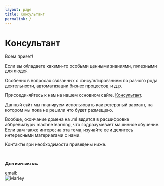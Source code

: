 ```yaml
---
layout: page
title: Консультант
permalink: /
---
```


# Консультант

Всем привет!

Если вы обладаете какими-то особыми ценными знаниями, полезными для людей. 

Особенно в вопросах связанных с консультированием по разного рода деятельности, автоматизации бизнес процессов, и д.р. 

Присоединяйтесь к нам на нашем основном сайте. [Консультант](https://konsultant.org).

Данный сайт мы планируем использовать как резервный вариант, на котором мы пока не решили что будет размещено.

Вообще, окончание домена на .ml видится в расшифровке аббревиатуры machne learning, что подразумевает машинное обучение. Если вам также интересна эта тема, изучайте ее и делитесь интересными материалами с нами.

Контакты при необходимости приведены ниже.

<br/>

**Для контактов:**

email:  
![Marley](http://img.fotografii.org/a3333333mail.gif 'Marley')
